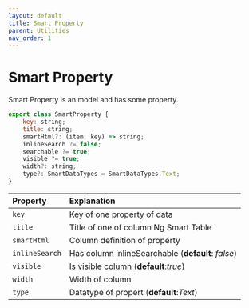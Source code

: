 ```yaml
---
layout: default
title: Smart Property
parent: Utilities
nav_order: 1
---
```


# Smart Property

Smart Property is an model and has some property.

```javascript
export class SmartProperty {
    key: string;
    title: string;
    smartHtml?: (item, key) => string;
    inlineSearch ?= false;
    searchable ?= true;
    visible ?= true;
    width?: string;
    type?: SmartDataTypes = SmartDataTypes.Text;
}
```


| Property  | Explanation                          |
|:----------|:-------------------------------------|
| `key`    | Key of one property of data  |
| `title`      | Title of one of column Ng Smart Table                  |
| `smartHtml`      | Column definition of property              |
| `inlineSearch`      |  Has column inlineSearchable (**default**: _false_)               |
| `visible`      | Is visible column (**default**:_true_)                |
| `width`      | Width of column              |
| `type`      | Datatype of propert (**default**:_Text_)              |
